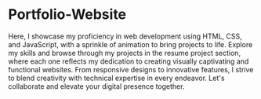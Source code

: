 # Portfolio-Website

Here, I showcase my proficiency in web development using HTML, CSS, and JavaScript, with a sprinkle of animation to bring projects to life. Explore my skills and browse through my projects in the resume project section, where each one reflects my dedication to creating visually captivating and functional websites. From responsive designs to innovative features, I strive to blend creativity with technical expertise in every endeavor. Let's collaborate and elevate your digital presence together.
